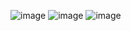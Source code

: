 ![image](https://github.com/user-attachments/assets/8c1416be-d401-4aa5-81bc-af294498e917)
![image](https://github.com/user-attachments/assets/8e2d8456-ad1f-4eba-ae4c-421481938c50)
![image](https://github.com/user-attachments/assets/22e75afd-8037-4b87-9824-6fb472b3c2f3)
